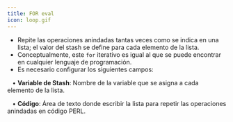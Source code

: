 ```yaml
---
title: FOR eval
icon: loop.gif
---
```

   * Repite las operaciones anindadas tantas veces como se indica en una lista; el valor del stash se define para cada elemento de la lista.
* Conceptualmente, este `for` iterativo es igual al que se puede encontrar en cualquier lenguaje de programación.
* Es necesario configurar los siguientes campos: <br />


&nbsp; &nbsp;• **Variable de Stash**: Nombre de la variable que se asigna a cada elemento de la lista. <br />

&nbsp; &nbsp;• **Código**: Área de texto donde escribir la lista para repetir las operaciones anindadas en código PERL.